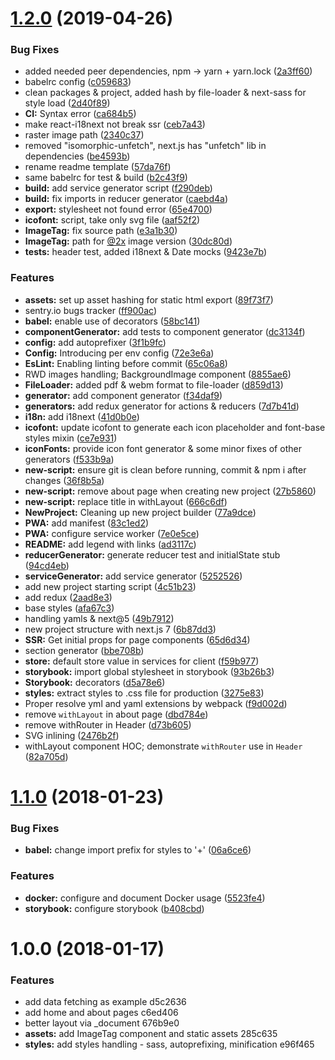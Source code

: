 <a name="1.2.0"></a>
# [1.2.0](https://gitlab.int.daftup.com/frontend/spark/compare/v1.1.0...v1.2.0) (2019-04-26)


### Bug Fixes

* added needed peer dependencies, npm -> yarn + yarn.lock ([2a3ff60](https://gitlab.int.daftup.com/frontend/spark/commit/2a3ff60))
* babelrc config ([c059683](https://gitlab.int.daftup.com/frontend/spark/commit/c059683))
* clean packages & project, added hash by file-loader & next-sass for style load ([2d40f89](https://gitlab.int.daftup.com/frontend/spark/commit/2d40f89))
* **CI:** Syntax error ([ca684b5](https://gitlab.int.daftup.com/frontend/spark/commit/ca684b5))
* make react-i18next not break ssr ([ceb7a43](https://gitlab.int.daftup.com/frontend/spark/commit/ceb7a43))
* raster image path ([2340c37](https://gitlab.int.daftup.com/frontend/spark/commit/2340c37))
* removed "isomorphic-unfetch", next.js has "unfetch" lib in dependencies ([be4593b](https://gitlab.int.daftup.com/frontend/spark/commit/be4593b))
* rename readme template ([57da76f](https://gitlab.int.daftup.com/frontend/spark/commit/57da76f))
* same babelrc for test & build ([b2c43f9](https://gitlab.int.daftup.com/frontend/spark/commit/b2c43f9))
* **build:** add service generator script ([f290deb](https://gitlab.int.daftup.com/frontend/spark/commit/f290deb))
* **build:** fix imports in reducer generator ([caebd4a](https://gitlab.int.daftup.com/frontend/spark/commit/caebd4a))
* **export:** stylesheet not found error ([65e4700](https://gitlab.int.daftup.com/frontend/spark/commit/65e4700))
* **icofont:** script, take only svg file ([aaf52f2](https://gitlab.int.daftup.com/frontend/spark/commit/aaf52f2))
* **ImageTag:** fix source path ([e3a1b30](https://gitlab.int.daftup.com/frontend/spark/commit/e3a1b30))
* **ImageTag:** path for [@2x](https://gitlab.int.daftup.com/2x) image version ([30dc80d](https://gitlab.int.daftup.com/frontend/spark/commit/30dc80d))
* **tests:** header test, added i18next & Date mocks ([9423e7b](https://gitlab.int.daftup.com/frontend/spark/commit/9423e7b))


### Features

* **assets:** set up asset hashing for static html export ([89f73f7](https://gitlab.int.daftup.com/frontend/spark/commit/89f73f7))
* sentry.io bugs tracker ([ff900ac](https://gitlab.int.daftup.com/frontend/spark/commit/ff900ac))
* **babel:** enable use of decorators ([58bc141](https://gitlab.int.daftup.com/frontend/spark/commit/58bc141))
* **componentGenerator:** add tests to component generator ([dc3134f](https://gitlab.int.daftup.com/frontend/spark/commit/dc3134f))
* **config:** add autoprefixer ([3f1b9fc](https://gitlab.int.daftup.com/frontend/spark/commit/3f1b9fc))
* **Config:** Introducing per env config ([72e3e6a](https://gitlab.int.daftup.com/frontend/spark/commit/72e3e6a))
* **EsLint:** Enabling linting before commit ([65c06a8](https://gitlab.int.daftup.com/frontend/spark/commit/65c06a8))
* RWD images handling; BackgroundImage component ([8855ae6](https://gitlab.int.daftup.com/frontend/spark/commit/8855ae6))
* **FileLoader:** added pdf & webm format to file-loader ([d859d13](https://gitlab.int.daftup.com/frontend/spark/commit/d859d13))
* **generator:** add component generator ([f34daf9](https://gitlab.int.daftup.com/frontend/spark/commit/f34daf9))
* **generators:** add redux generator for actions & reducers ([7d7b41d](https://gitlab.int.daftup.com/frontend/spark/commit/7d7b41d))
* **i18n:** add i18next ([41d0b0e](https://gitlab.int.daftup.com/frontend/spark/commit/41d0b0e))
* **icofont:** update icofont to generate each icon placeholder and font-base styles mixin ([ce7e931](https://gitlab.int.daftup.com/frontend/spark/commit/ce7e931))
* **iconFonts:** provide icon font generator & some minor fixes of other generators ([f533b9a](https://gitlab.int.daftup.com/frontend/spark/commit/f533b9a))
* **new-script:** ensure git is clean before running, commit & npm i after changes ([36f8b5a](https://gitlab.int.daftup.com/frontend/spark/commit/36f8b5a))
* **new-script:** remove about page when creating new project ([27b5860](https://gitlab.int.daftup.com/frontend/spark/commit/27b5860))
* **new-script:** replace title in withLayout ([666c6df](https://gitlab.int.daftup.com/frontend/spark/commit/666c6df))
* **NewProject:** Cleaning up new project builder ([77a9dce](https://gitlab.int.daftup.com/frontend/spark/commit/77a9dce))
* **PWA:** add manifest ([83c1ed2](https://gitlab.int.daftup.com/frontend/spark/commit/83c1ed2))
* **PWA:** configure service worker ([7e0e5ce](https://gitlab.int.daftup.com/frontend/spark/commit/7e0e5ce))
* **README:** add legend with links ([ad3117c](https://gitlab.int.daftup.com/frontend/spark/commit/ad3117c))
* **reducerGenerator:** generate reducer test and initialState stub ([94cd4eb](https://gitlab.int.daftup.com/frontend/spark/commit/94cd4eb))
* **serviceGenerator:** add service generator ([5252526](https://gitlab.int.daftup.com/frontend/spark/commit/5252526))
* add new project starting script ([4c51b23](https://gitlab.int.daftup.com/frontend/spark/commit/4c51b23))
* add redux ([2aad8e3](https://gitlab.int.daftup.com/frontend/spark/commit/2aad8e3))
* base styles ([afa67c3](https://gitlab.int.daftup.com/frontend/spark/commit/afa67c3))
* handling yamls & next@5 ([49b7912](https://gitlab.int.daftup.com/frontend/spark/commit/49b7912))
* new project structure with next.js 7 ([6b87dd3](https://gitlab.int.daftup.com/frontend/spark/commit/6b87dd3))
* **SSR:** Get initial props for page components ([65d6d34](https://gitlab.int.daftup.com/frontend/spark/commit/65d6d34))
* section generator ([bbe708b](https://gitlab.int.daftup.com/frontend/spark/commit/bbe708b))
* **store:** default store value in services for client ([f59b977](https://gitlab.int.daftup.com/frontend/spark/commit/f59b977))
* **storybook:** import global stylesheet in storybook ([93b26b3](https://gitlab.int.daftup.com/frontend/spark/commit/93b26b3))
* **Storybook:** decorators ([d5a78e6](https://gitlab.int.daftup.com/frontend/spark/commit/d5a78e6))
* **styles:** extract styles to .css file for production ([3275e83](https://gitlab.int.daftup.com/frontend/spark/commit/3275e83))
* Proper resolve yml and yaml extensions by webpack ([f9d002d](https://gitlab.int.daftup.com/frontend/spark/commit/f9d002d))
* remove `withLayout` in about page ([dbd784e](https://gitlab.int.daftup.com/frontend/spark/commit/dbd784e))
* remove withRouter in Header ([d73b605](https://gitlab.int.daftup.com/frontend/spark/commit/d73b605))
* SVG inlining ([2476b2f](https://gitlab.int.daftup.com/frontend/spark/commit/2476b2f))
* withLayout component HOC; demonstrate `withRouter` use in `Header` ([82a705d](https://gitlab.int.daftup.com/frontend/spark/commit/82a705d))



<a name="1.1.0"></a>
# [1.1.0](https://gitlab.int.daftup.com/daftup/frontend/spark/compare/v1.0.0...v1.1.0) (2018-01-23)


### Bug Fixes

* **babel:** change import prefix for styles to '+' ([06a6ce6](https://gitlab.int.daftup.com/daftup/frontend/spark/commit/06a6ce6))


### Features

* **docker:** configure and document Docker usage ([5523fe4](https://gitlab.int.daftup.com/daftup/frontend/spark/commit/5523fe4))
* **storybook:** configure storybook ([b408cbd](https://gitlab.int.daftup.com/daftup/frontend/spark/commit/b408cbd))



<a name="1.0.0"></a>
# 1.0.0 (2018-01-17)


### Features

* add data fetching as example d5c2636
* add home and about pages c6ed406
* better layout via _document 676b9e0
* **assets:** add ImageTag component and static assets 285c635
* **styles:** add styles handling - sass, autoprefixing, minification e96f465



